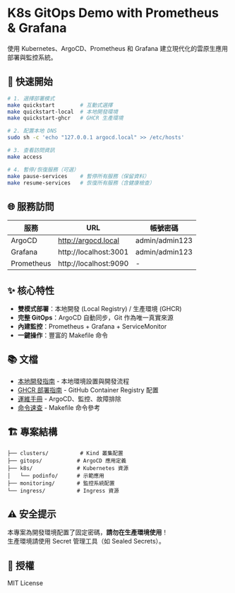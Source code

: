 # K8s GitOps Demo with Prometheus & Grafana

使用 Kubernetes、ArgoCD、Prometheus 和 Grafana 建立現代化的雲原生應用部署與監控系統。

## 🚀 快速開始

```bash
# 1. 選擇部署模式
make quickstart        # 互動式選擇
make quickstart-local  # 本地開發環境
make quickstart-ghcr   # GHCR 生產環境

# 2. 配置本地 DNS
sudo sh -c 'echo "127.0.0.1 argocd.local" >> /etc/hosts'

# 3. 查看訪問資訊
make access

# 4. 暫停/恢復服務（可選）
make pause-services    # 暫停所有服務（保留資料）
make resume-services   # 恢復所有服務（含健康檢查）
```

## 🌐 服務訪問

| 服務 | URL | 帳號密碼 |
|------|-----|----------|
| ArgoCD | http://argocd.local | admin/admin123 |
| Grafana | http://localhost:3001 | admin/admin123 |
| Prometheus | http://localhost:9090 | - |

## ✨ 核心特性

- **雙模式部署**：本地開發 (Local Registry) / 生產環境 (GHCR)
- **完整 GitOps**：ArgoCD 自動同步，Git 作為唯一真實來源
- **內建監控**：Prometheus + Grafana + ServiceMonitor
- **一鍵操作**：豐富的 Makefile 命令

## 📚 文檔

- [本地開發指南](docs/local.md) - 本地環境設置與開發流程
- [GHCR 部署指南](docs/ghcr.md) - GitHub Container Registry 配置
- [運維手冊](docs/operations.md) - ArgoCD、監控、故障排除
- [命令速查](docs/commands.md) - Makefile 命令參考

## 🏗️ 專案結構

```
├── clusters/          # Kind 叢集配置
├── gitops/           # ArgoCD 應用定義
├── k8s/              # Kubernetes 資源
│   └── podinfo/      # 示範應用
├── monitoring/       # 監控系統配置
└── ingress/          # Ingress 資源
```

## ⚠️ 安全提示

本專案為開發環境配置了固定密碼，**請勿在生產環境使用**！  
生產環境請使用 Secret 管理工具（如 Sealed Secrets）。

## 📄 授權

MIT License